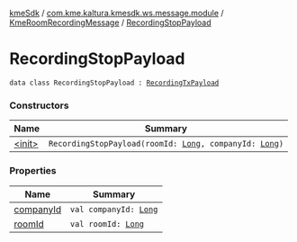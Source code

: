 [kmeSdk](../../../index.md) / [com.kme.kaltura.kmesdk.ws.message.module](../../index.md) / [KmeRoomRecordingMessage](../index.md) / [RecordingStopPayload](./index.md)

# RecordingStopPayload

`data class RecordingStopPayload : `[`RecordingTxPayload`](../-recording-tx-payload/index.md)

### Constructors

| Name | Summary |
|---|---|
| [&lt;init&gt;](-init-.md) | `RecordingStopPayload(roomId: `[`Long`](https://kotlinlang.org/api/latest/jvm/stdlib/kotlin/-long/index.html)`, companyId: `[`Long`](https://kotlinlang.org/api/latest/jvm/stdlib/kotlin/-long/index.html)`)` |

### Properties

| Name | Summary |
|---|---|
| [companyId](company-id.md) | `val companyId: `[`Long`](https://kotlinlang.org/api/latest/jvm/stdlib/kotlin/-long/index.html) |
| [roomId](room-id.md) | `val roomId: `[`Long`](https://kotlinlang.org/api/latest/jvm/stdlib/kotlin/-long/index.html) |
